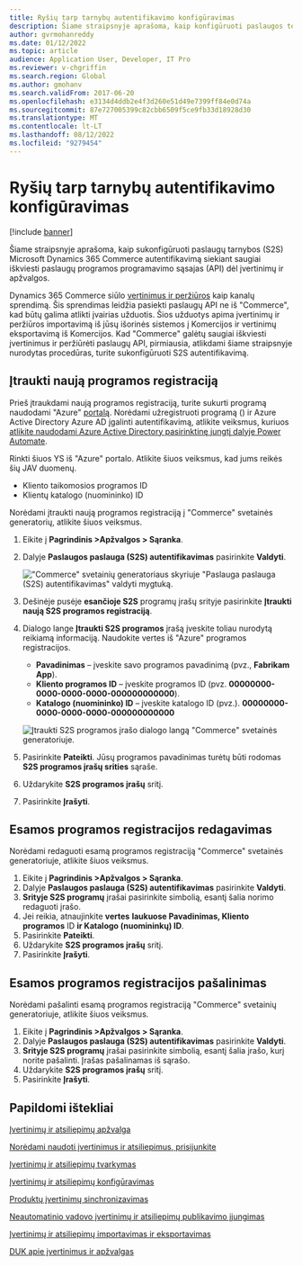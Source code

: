 ```yaml
---
title: Ryšių tarp tarnybų autentifikavimo konfigūravimas
description: Šiame straipsnyje aprašoma, kaip konfigūruoti paslaugos teikimo autentifikavimą, Microsoft Dynamics 365 Commerce kad būtų galima saugiai iškviesti vertinimo ir peržiūros paslaugų API.
author: gvrmohanreddy
ms.date: 01/12/2022
ms.topic: article
audience: Application User, Developer, IT Pro
ms.reviewer: v-chgriffin
ms.search.region: Global
ms.author: gmohanv
ms.search.validFrom: 2017-06-20
ms.openlocfilehash: e3134d4ddb2e4f3d260e51d49e7399ff84e0d74a
ms.sourcegitcommit: 87e727005399c82cbb6509f5ce9fb33d18928d30
ms.translationtype: MT
ms.contentlocale: lt-LT
ms.lasthandoff: 08/12/2022
ms.locfileid: "9279454"
---
```

# <a name="configure-service-to-service-authentication"></a>Ryšių tarp tarnybų autentifikavimo konfigūravimas

[!include [banner](includes/banner.md)]

Šiame straipsnyje aprašoma, kaip sukonfigūruoti paslaugų tarnybos (S2S) Microsoft Dynamics 365 Commerce autentifikavimą siekiant saugiai iškviesti paslaugų programos programavimo sąsajas (API) dėl įvertinimų ir apžvalgos.

Dynamics 365 Commerce siūlo [vertinimus ir peržiūros](ratings-reviews-overview.md) kaip kanalų sprendimą. Šis sprendimas leidžia pasiekti paslaugų API ne iš "Commerce", kad būtų galima atlikti įvairias užduotis. Šios užduotys apima įvertinimų ir peržiūros importavimą iš jūsų išorinės sistemos į Komercijos ir vertinimų eksportavimą iš Komercijos. Kad "Commerce" galėtų saugiai iškviesti įvertinimus ir peržiūrėti paslaugų API, pirmiausia, atlikdami šiame straipsnyje nurodytas procedūras, turite sukonfigūruoti S2S autentifikavimą.

## <a name="add-a-new-app-registration"></a>Įtraukti naują programos registraciją

Prieš įtraukdami naują programos registraciją, turite sukurti programą naudodami "Azure" [portalą](https://portal.azure.com). Norėdami užregistruoti programą () ir Azure Active Directory Azure AD įgalinti autentifikavimą, atlikite veiksmus, kuriuos [atlikite naudodami Azure Active Directory pasirinktinę jungtį dalyje Power Automate](/connectors/custom-connectors/azure-active-directory-authentication).

Rinkti šiuos YS iš "Azure" portalo. Atlikite šiuos veiksmus, kad jums reikės šių JAV duomenų.

- Kliento taikomosios programos ID
- Klientų katalogo (nuomininko) ID

Norėdami įtraukti naują programos registraciją į "Commerce" svetainės generatorių, atlikite šiuos veiksmus.

1. Eikite į **Pagrindinis \>Apžvalgos \> Sąranka**.
1. Dalyje **Paslaugos paslauga (S2S) autentifikavimas** pasirinkite **Valdyti**.

    !["Commerce" svetainių generatoriaus skyriuje "Paslauga paslauga (S2S) autentifikavimas" valdyti mygtuką.](media/Ratings-reviews-settings-service-to-service-authentication.png)

1. Dešinėje pusėje **esančioje S2S** programų įrašų srityje pasirinkite **Įtraukti naują S2S programos registraciją**.
1. Dialogo lange **Įtraukti S2S programos** įrašą įveskite toliau nurodytą reikiamą informaciją. Naudokite vertes iš "Azure" programos registracijos.

    - **Pavadinimas** – įveskite savo programos pavadinimą (pvz., **Fabrikam App**).
    - **Kliento programos ID** – įveskite programos ID (pvz. **00000000-0000-0000-0000-000000000000**).
    - **Katalogo (nuomininko) ID** – įveskite katalogo ID (pvz.). **00000000-0000-0000-0000-000000000000**

    ![Įtraukti S2S programos įrašo dialogo langą "Commerce" svetainės generatoriuje.](media/Ratings-reviews-settings-S2S-APP-entry.png)

1. Pasirinkite **Pateikti**. Jūsų programos pavadinimas turėtų būti rodomas **S2S programos įrašų srities** sąraše.
1. Uždarykite **S2S programos įrašų** sritį.
1. Pasirinkite **Įrašyti**.

## <a name="edit-an-existing-app-registration"></a>Esamos programos registracijos redagavimas

Norėdami redaguoti esamą programos registraciją "Commerce" svetainės generatoriuje, atlikite šiuos veiksmus.

1. Eikite į **Pagrindinis \>Apžvalgos \> Sąranka**.
1. Dalyje **Paslaugos paslauga (S2S) autentifikavimas** pasirinkite **Valdyti**.
1. **Srityje S2S programų** įrašai pasirinkite simbolią, esantį šalia norimo redaguoti įrašo.
1. Jei reikia, atnaujinkite **vertes** **laukuose Pavadinimas, Kliento programos** ID **ir Katalogo (nuomininkų) ID**.
1. Pasirinkite **Pateikti**.
1. Uždarykite **S2S programos įrašų** sritį.
1. Pasirinkite **Įrašyti**.

## <a name="remove-an-existing-app-registration"></a>Esamos programos registracijos pašalinimas

Norėdami pašalinti esamą programos registraciją "Commerce" svetainių generatoriuje, atlikite šiuos veiksmus.

1. Eikite į **Pagrindinis \>Apžvalgos \> Sąranka**.
1. Dalyje **Paslaugos paslauga (S2S) autentifikavimas** pasirinkite **Valdyti**.
1. **Srityje S2S programų** įrašai pasirinkite simbolią, esantį šalia įrašo, kurį norite pašalinti. Įrašas pašalinamas iš sąrašo.
1. Uždarykite **S2S programos įrašų** sritį.
1. Pasirinkite **Įrašyti**.

## <a name="additional-resources"></a>Papildomi ištekliai

[Įvertinimų ir atsiliepimų apžvalga](ratings-reviews-overview.md)

[Norėdami naudoti įvertinimus ir atsiliepimus, prisijunkite](opt-in-ratings-reviews.md)

[Įvertinimų ir atsiliepimų tvarkymas](manage-reviews.md)

[Įvertinimų ir atsiliepimų konfigūravimas](configure-ratings-reviews.md)

[Produktų įvertinimų sinchronizavimas](sync-product-ratings.md)

[Neautomatinio vadovo įvertinimų ir atsiliepimų publikavimo įjungimas](manual-publish-rating-reviews.md)

[Įvertinimų ir atsiliepimų importavimas ir eksportavimas](import-export-reviews.md)

[DUK apie įvertinimus ir apžvalgas](ratings-reviews-faq.md) 
